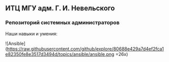 ## ИТЦ МГУ адм. Г. И. Невельского
### Репозиторий системных администраторов

Наши навыки и умения:

![Ansible](https://raw.githubusercontent.com/github/explore/80688e429a7d4ef2fca1e82350fe8e3517d3494d/topics/ansible/ansible.png =26x)